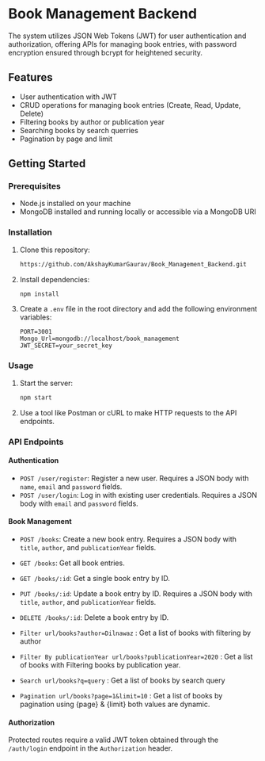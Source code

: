 

# Book Management Backend

The system utilizes JSON Web Tokens (JWT) for user authentication and authorization, offering APIs for managing book entries, with password encryption ensured through bcrypt for heightened security.

## Features

- User authentication with JWT
- CRUD operations for managing book entries (Create, Read, Update, Delete)
- Filtering books by author or publication year
- Searching books by search querries
- Pagination  by page and limit

## Getting Started

### Prerequisites

- Node.js installed on your machine
- MongoDB installed and running locally or accessible via a MongoDB URI

### Installation

1. Clone this repository:

   ```bash
   https://github.com/AkshayKumarGaurav/Book_Management_Backend.git
   ```

2. Install dependencies:

   ```bash
   npm install
   ```

3. Create a `.env` file in the root directory and add the following environment variables:

   ```plaintext
   PORT=3001
   Mongo_Url=mongodb://localhost/book_management
   JWT_SECRET=your_secret_key
   ```

### Usage

1. Start the server:

   ```bash
   npm start
   ```

2. Use a tool like Postman or cURL to make HTTP requests to the API endpoints.

### API Endpoints

#### Authentication

- `POST /user/register`: Register a new user. Requires a JSON body with `name`, `email` and `password` fields.
- `POST /user/login`: Log in with existing user credentials. Requires a JSON body with `email` and `password` fields.

#### Book Management

- `POST /books`: Create a new book entry. Requires a JSON body with `title`, `author`, and `publicationYear` fields.
- `GET /books`: Get all book entries.
- `GET /books/:id`: Get a single book entry by ID.
- `PUT /books/:id`: Update a book entry by ID. Requires a JSON body with `title`, `author`, and `publicationYear` fields.
- `DELETE /books/:id`: Delete a book entry by ID.

- `Filter url/books?author=Dilnawaz` : Get a list of books with filtering by author
- `Filter By publicationYear url/books?publicationYear=2020` : Get a list of books with Filtering books by publication year.
- `Search url/books?q=query` : Get a list of books by search query
- `Pagination url/books?page=1&limit=10` : Get a list of books by pagination using {page} & {limit} both values are dynamic.



#### Authorization

Protected routes require a valid JWT token obtained through the `/auth/login` endpoint in the `Authorization` header.

